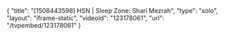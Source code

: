 {
    "title": "[1508443598] HSN | Sleep Zone: Shari Mezrah",
    "type": "solo",
    "layout": "iframe-static",
    "videoId": "123178061",
    "url": "\/tvpembed\/123178061"
}
